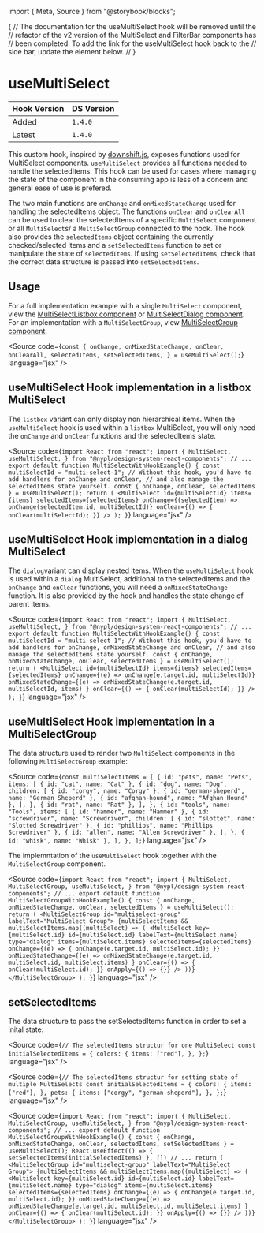 import { Meta, Source } from "@storybook/blocks";

{
// The documentation for the useMultiSelect hook will be removed until the
// refactor of the v2 version of the MultiSelect and FilterBar components has
// been completed. To add the link for the useMultiSelect hook back to the
// side bar, update the <Meta> element below.
// <Meta title="Hooks/useMultiSelect" />
}

<Meta />

# useMultiSelect

| Hook Version | DS Version |
| ------------ | ---------- |
| Added        | `1.4.0`    |
| Latest       | `1.4.0`    |

This custom hook, inspired by [downshift.js](https://www.downshift-js.com/),
exposes functions used for MultiSelect components. `useMultiSelect` provides all functions needed to handle the selectedItems. This hook can be used for
cases where managing the state of the component in the consuming app is less of a concern and general ease of use is prefered.

The two main functions are `onChange` and `onMixedStateChange` used for handling the selectedItems object. The functions `onClear` and `onClearAll`
can be used to clear the selectedItems of a specific `MultiSelect` component or all `MultiSelect`s/ a `MultiSelectGroup` connected to the hook.
The hook also provides the `selectedItems` object containing the currently checked/selected items and a `setSelectedItems`
function to set or manipulate the state of `selectedItems`. If using `setSelectedItems`, check that the correct data structure is passed into `setSelectedItems`.

## Usage

For a full implementation example with a single `MultiSelect` component, view the [MultiSelectListbox component](https://github.com/NYPL/nypl-design-system/blob/development/src/components/MultiSelect/MultiSelectListbox.tsx) or [MultiSelectDialog component](https://github.com/NYPL/nypl-design-system/blob/development/src/components/MultiSelect/MultiSelectDialog.tsx).
For an implementation with a `MultiSelectGroup`, view [MultiSelectGroup component](https://github.com/NYPL/nypl-design-system/blob/development/src/components/MultiSelectGroup/MultiSelectGroup.tsx).

<Source
  code={`
const {
  onChange,
  onMixedStateChange,
  onClear,
  onClearAll,
  selectedItems,
  setSelectedItems,
} = useMultiSelect();
`}
  language="jsx"
/>

## useMultiSelect Hook implementation in a listbox MultiSelect

The `listbox` variant can only display non hierarchical items.
When the `useMultiSelect` hook is used within a `listbox` MultiSelect, you will only need the `onChange` and `onClear` functions and the selectedItems state.

<Source
  code={`
import React from "react";
import {
  MultiSelect,
  useMultiSelect,
} from "@nypl/design-system-react-components";
// ...
export default function MultiSelectWithHookExample() {
  const multiSelectId = "multi-select-1";
  // Without this hook, you'd have to add handlers for onChange and onClear,
  // and also manage the selectedItems state yourself.
  const { onChange, onClear, selectedItems } = useMultiSelect();
  return (
    <MultiSelect
      id={multiSelectId}
      items={items}
      selectedItems={selectedItems}
      onChange={(selectedItem) => onChange(selectedItem.id, multiSelectId)}
      onClear={() => {
        onClear(multiSelectId);
      }}
    />
  );
}
`}
  language="jsx"
/>

## useMultiSelect Hook implementation in a dialog MultiSelect

The `dialog`variant can display nested items.
When the `useMultiSelect` hook is used within a `dialog` MultiSelect, additional to the selectedItems and the `onChange` and `onClear` functions, you will need
a `onMixedStateChange` function. It is also provided by the hook and handles the state change of parent items.

<Source
  code={`
import React from "react";
import {
  MultiSelect,
  useMultiSelect,
} from "@nypl/design-system-react-components";
// ...
export default function MultiSelectWithHookExample() {
  const multiSelectId = "multi-select-1";
  // Without this hook, you'd have to add handlers for onChange, onMixedStateChange and onClear,
  // and also manage the selectedItems state yourself.
  const { onChange, onMixedStateChange, onClear, selectedItems } =
    useMultiSelect();
  return (
    <MultiSelect
      id={multiSelectId}
      items={items}
      selectedItems={selectedItems}
      onChange={(e) => onChange(e.target.id, multiSelectId)}
      onMixedStateChange={(e) =>
        onMixedStateChange(e.target.id, multiSelectId, items)
      }
      onClear={() => {
        onClear(multiSelectId);
      }}
    />
  );
}
`}
  language="jsx"
/>

## useMultiSelect Hook implementation in a MultiSelectGroup

The data structure used to render two `MultiSelect` components in the following `MultiSelectGroup` example:

<Source
  code={`
const multiSelectItems = [
  {
    id: "pets",
    name: "Pets",
    items: [
      { id: "cat", name: "Cat" },
      {
        id: "dog",
        name: "Dog",
        children: [
          { id: "corgy", name: "Corgy" },
          { id: "german-sheperd", name: "German Sheperd" },
          { id: "afghan-hound", name: "Afghan Hound" },
        ],
      },
      { id: "rat", name: "Rat" },
    ],
  },
  {
    id: "tools",
    name: "Tools",
    items: [
      { id: "hammer", name: "Hammer" },
      {
        id: "screwdriver",
        name: "Screwdriver",
        children: [
          { id: "slottet", name: "Slotted Screwdriver" },
          { id: "phillips", name: "Phillips Screwdriver" },
          { id: "allen", name: "Allen Screwdriver" },
        ],
      },
      { id: "whisk", name: "Whisk" },
    ],
  },
];
`}
  language="jsx"
/>

The implemntation of the `useMultiSelect` hook together with the `MultiSelectGroup` component.

<Source
  code={`
import React from "react";
import {
  MultiSelect,
  MultiSelectGroup,
  useMultiSelect,
} from "@nypl/design-system-react-components";
// ...
export default function MultiSelectGroupWithHookExample() {
  const { onChange, onMixedStateChange, onClear, selectedItems } =
    useMultiSelect();
  return (
    <MultiSelectGroup id="multiselect-group" labelText="MultiSelect Group">
      {multiSelectItems &&
        multiSelectItems.map((multiSelect) => (
          <MultiSelect
            key={multiSelect.id}
            id={multiSelect.id}
            labelText={multiSelect.name}
            type="dialog"
            items={multiSelect.items}
            selectedItems={selectedItems}
            onChange={(e) => {
              onChange(e.target.id, multiSelect.id);
            }}
            onMixedStateChange={(e) =>
              onMixedStateChange(e.target.id, multiSelect.id, multiSelect.items)
            }
            onClear={() => {
              onClear(multiSelect.id);
            }}
            onApply={() => {}}
          />
        ))}
    </MultiSelectGroup>
  );
}
`}
  language="jsx"
/>

## setSelectedItems

The data structure to pass the setSelectedItems function in order to set a inital state:

<Source
  code={`
// The selectedItems structur for one MultiSelect
const initialSelectedItems = {
  colors: {
    items: ["red"],
  },
};
`}
  language="jsx"
/>

<Source
  code={`
// The selectedItems structur for setting state of multiple MultiSelects
const initialSelectedItems = {
  colors: {
    items: ["red"],
  },
  pets: {
    items: ["corgy", "german-sheperd"],
  },
};
`}
  language="jsx"
/>

<Source
  code={`
import React from "react";
import {
  MultiSelect,
  MultiSelectGroup,
  useMultiSelect,
} from "@nypl/design-system-react-components";
// ...
export default function MultiSelectGroupWithHookExample() {
  const { onChange, onMixedStateChange, onClear, selectedItems, setSelectedItems } =
    useMultiSelect();
  React.useEffect(() => {
    setSelectedItems(initialSelectedItems)
  }, [])
  // ...
  return (
    <MultiSelectGroup id="multiselect-group" labelText="MultiSelect Group">
      {multiSelectItems &&
        multiSelectItems.map((multiSelect) => (
          <MultiSelect
            key={multiSelect.id}
            id={multiSelect.id}
            labelText={multiSelect.name}
            type="dialog"
            items={multiSelect.items}
            selectedItems={selectedItems}
            onChange={(e) => {
              onChange(e.target.id, multiSelect.id);
            }}
            onMixedStateChange={(e) =>
              onMixedStateChange(e.target.id, multiSelect.id, multiSelect.items)
            }
            onClear={() => {
              onClear(multiSelect.id);
            }}
            onApply={() => {}}
          />
        ))}
    </MultiSelectGroup>
  );
}
`}
  language="jsx"
/>
